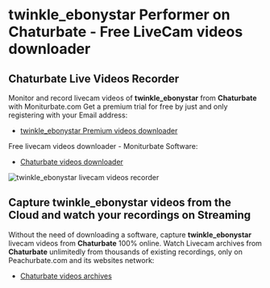 # twinkle_ebonystar Performer on Chaturbate - Free LiveCam videos downloader

## Chaturbate Live Videos Recorder

Monitor and record livecam videos of **twinkle_ebonystar** from **Chaturbate** with Moniturbate.com
Get a premium trial for free by just and only registering with your Email address:
* [twinkle_ebonystar Premium videos downloader](https://moniturbate.com/request-demo-licence-key.html)

Free livecam videos downloader - Moniturbate Software:
* [Chaturbate videos downloader](https://moniturbate.com/moniturbate-download-software.html)

![twinkle_ebonystar livecam videos recorder](https://peachurnet.com/templates/moniturbate-software.png)


## Capture twinkle_ebonystar videos from the Cloud and watch your recordings on Streaming

Without the need of downloading a software, capture **twinkle_ebonystar** livecam videos from **Chaturbate** 100% online.
Watch Livecam archives from **Chaturbate** unlimitedly from thousands of existing recordings, only on Peachurbate.com and its websites network:
* [Chaturbate videos archives](https://peachurnet.com/)